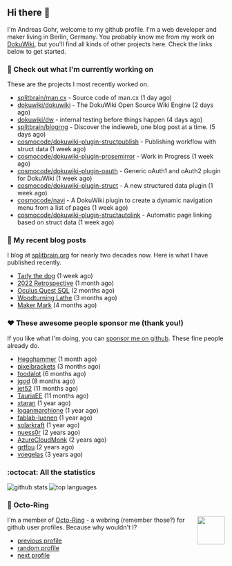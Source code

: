 ## Hi there :wave:

I'm Andreas Gohr, welcome to my github profile. I'm a web developer and maker living in Berlin, Germany. You probably know me from my work on [DokuWiki](https://github.com/splitbrain/dokuwiki), but you'll find all kinds of other projects here. Check the links below to get started.

### :hammer: Check out what I'm currently working on

These are the projects I most recently worked on.


- [splitbrain/man.cx](https://github.com/splitbrain/man.cx) - Source code of man.cx (1 day ago)
- [dokuwiki/dokuwiki](https://github.com/dokuwiki/dokuwiki) - The DokuWiki Open Source Wiki Engine (2 days ago)
- [dokuwiki/dw](https://github.com/dokuwiki/dw) - internal testing before things happen (4 days ago)
- [splitbrain/blogrng](https://github.com/splitbrain/blogrng) - Discover the indieweb, one blog post at a time. (5 days ago)
- [cosmocode/dokuwiki-plugin-structpublish](https://github.com/cosmocode/dokuwiki-plugin-structpublish) - Publishing workflow with struct data (1 week ago)
- [cosmocode/dokuwiki-plugin-prosemirror](https://github.com/cosmocode/dokuwiki-plugin-prosemirror) - Work in Progress (1 week ago)
- [cosmocode/dokuwiki-plugin-oauth](https://github.com/cosmocode/dokuwiki-plugin-oauth) - Generic oAuth1 and oAuth2 plugin for DokuWiki (1 week ago)
- [cosmocode/dokuwiki-plugin-struct](https://github.com/cosmocode/dokuwiki-plugin-struct) - A new structured data plugin (1 week ago)
- [cosmocode/navi](https://github.com/cosmocode/navi) - A DokuWiki plugin to create a dynamic navigation menu from a list of pages (1 week ago)
- [cosmocode/dokuwiki-plugin-structautolink](https://github.com/cosmocode/dokuwiki-plugin-structautolink) - Automatic page linking based on struct data (1 week ago)

### :scroll: My recent blog posts

I blog at [splitbrain.org](https://www.splitbrain.org) for nearly two decades now. Here is what I have published recently.


- [Tarly the dog](https://www.splitbrain.org/blog/2023-02/18-tarly) (1 week ago)
- [2022 Retrospective](https://www.splitbrain.org/blog/2023-02/03-2022_retrospective) (1 month ago)
- [Oculus Quest SQL](https://www.splitbrain.org/blog/2022-12/20-oculus_quest_sql) (2 months ago)
- [Woodturning Lathe](https://www.splitbrain.org/blog/2022-11/23-woodturning_lathe) (3 months ago)
- [Maker Mark](https://www.splitbrain.org/blog/2022-10/26-maker_mark) (4 months ago)

### :hearts:️ These awesome people sponsor me (thank you!)

If you like what I'm doing, you can [sponsor me on github](https://github.com/sponsors/splitbrain). These fine people already do.


- [Hegghammer](https://github.com/Hegghammer) (1 month ago)
- [pixelbrackets](https://github.com/pixelbrackets) (3 months ago)
- [foodalot](https://github.com/foodalot) (6 months ago)
- [jgod](https://github.com/jgod) (8 months ago)
- [jet52](https://github.com/jet52) (11 months ago)
- [TauriaEE](https://github.com/TauriaEE) (11 months ago)
- [xtaran](https://github.com/xtaran) (1 year ago)
- [loganmarchione](https://github.com/loganmarchione) (1 year ago)
- [fablab-luenen](https://github.com/fablab-luenen) (1 year ago)
- [solarkraft](https://github.com/solarkraft) (1 year ago)
- [nuess0r](https://github.com/nuess0r) (2 years ago)
- [AzureCloudMonk](https://github.com/AzureCloudMonk) (2 years ago)
- [grtfou](https://github.com/grtfou) (2 years ago)
- [voegelas](https://github.com/voegelas) (3 years ago)

### :octocat: All the statistics

 ![github stats](https://github-readme-stats.vercel.app/api?username=splitbrain&show_icons=true&hide_title=true)
![top languages](https://github-readme-stats.vercel.app/api/top-langs/?username=splitbrain&layout=compact)


### :octopus: Octo-Ring

<img width="64" height="65" src="https://octo-ring.com/static/img/octo.png" align="right" alt="">

I'm a member of [Octo-Ring](https://octo-ring.com/) - a webring (remember those?) for github user profiles. Because why wouldn't I? 

* [previous profile](https://octo-ring.com/p/splitbrain/prev)
* [random profile](https://octo-ring.com/p/splitbrain/random)
* [next profile](https://octo-ring.com/p/splitbrain/next)

